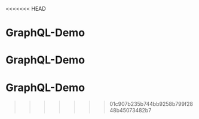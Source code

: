 <<<<<<< HEAD
# GraphQL-Demo
GraphQL-Demo
=======
# GraphQL-Demo
>>>>>>> 01c907b235b744bb9258b799f2848b45073482b7
